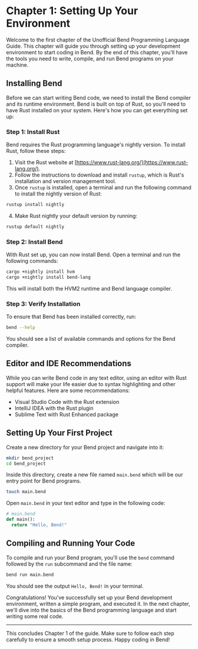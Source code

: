 # Chapter 1: Setting Up Your Environment

Welcome to the first chapter of the Unofficial Bend Programming Language Guide. This chapter will guide you through setting up your development environment to start coding in Bend. By the end of this chapter, you'll have the tools you need to write, compile, and run Bend programs on your machine.

## Installing Bend

Before we can start writing Bend code, we need to install the Bend compiler and its runtime environment. Bend is built on top of Rust, so you'll need to have Rust installed on your system. Here's how you can get everything set up:

### Step 1: Install Rust

Bend requires the Rust programming language's nightly version. To install Rust, follow these steps:

1. Visit the Rust website at [https://www.rust-lang.org/](https://www.rust-lang.org/).
2. Follow the instructions to download and install `rustup`, which is Rust's installation and version management tool.
3. Once `rustup` is installed, open a terminal and run the following command to install the nightly version of Rust:

```sh
rustup install nightly
```

4. Make Rust nightly your default version by running:

```sh
rustup default nightly
```

### Step 2: Install Bend

With Rust set up, you can now install Bend. Open a terminal and run the following commands:

```sh
cargo +nightly install hvm
cargo +nightly install bend-lang
```

This will install both the HVM2 runtime and Bend language compiler.

### Step 3: Verify Installation

To ensure that Bend has been installed correctly, run:

```sh
bend --help
```

You should see a list of available commands and options for the Bend compiler.

## Editor and IDE Recommendations

While you can write Bend code in any text editor, using an editor with Rust support will make your life easier due to syntax highlighting and other helpful features. Here are some recommendations:

- Visual Studio Code with the Rust extension
- IntelliJ IDEA with the Rust plugin
- Sublime Text with Rust Enhanced package

## Setting Up Your First Project

Create a new directory for your Bend project and navigate into it:

```sh
mkdir bend_project
cd bend_project
```

Inside this directory, create a new file named `main.bend` which will be our entry point for Bend programs.

```sh
touch main.bend
```

Open `main.bend` in your text editor and type in the following code:

```python
# main.bend
def main():
  return "Hello, Bend!"
```

## Compiling and Running Your Code

To compile and run your Bend program, you'll use the `bend` command followed by the `run` subcommand and the file name:

```sh
bend run main.bend
```

You should see the output `Hello, Bend!` in your terminal.

Congratulations! You've successfully set up your Bend development environment, written a simple program, and executed it. In the next chapter, we'll dive into the basics of the Bend programming language and start writing some real code.

---

This concludes Chapter 1 of the guide. Make sure to follow each step carefully to ensure a smooth setup process. Happy coding in Bend!